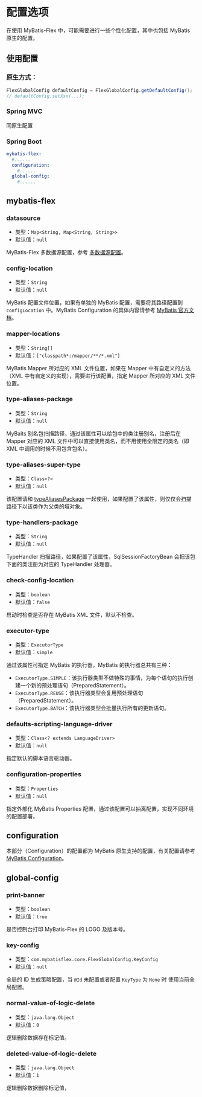 # 配置选项

在使用 MyBatis-Flex 中，可能需要进行一些个性化配置，其中也包括 MyBatis 原生的配置。

## 使用配置

### 原生方式：

```java
FlexGlobalConfig defaultConfig = FlexGlobalConfig.getDefaultConfig();
// defaultConfig.setXxx(...);
```

### Spring MVC

同原生配置

### Spring Boot

```yaml
mybatis-flex:
  #......
  configuration:
    #......
  global-config:
    #......
```

## mybatis-flex

### datasource

- 类型：`Map<String, Map<String, String>>`
- 默认值：`null`

MyBatis-Flex 多数据源配置，参考 [多数据源配置](../core/multi-datasource.md#更多的-spring-yaml-配置支持)。

### config-location

- 类型：`String`
- 默认值：`null`

MyBatis 配置文件位置，如果有单独的 MyBatis 配置，需要将其路径配置到 `configLocation` 中。MyBatis Configuration
的具体内容请参考 [MyBatis 官方文档](https://www.mybatis.org/mybatis-3/zh/configuration.html)。

### mapper-locations

- 类型：`String[]`
- 默认值：`["classpath*:/mapper/**/*.xml"]`

MyBatis Mapper 所对应的 XML 文件位置，如果在 Mapper 中有自定义的方法（XML 中有自定义的实现），需要进行该配置，指定 Mapper
所对应的 XML 文件位置。

### type-aliases-package

- 类型：`String`
- 默认值：`null`

MyBaits 别名包扫描路径，通过该属性可以给包中的类注册别名，注册后在 Mapper 对应的 XML 文件中可以直接使用类名，而不用使用全限定的类名（即
XML 中调用的时候不用包含包名）。

### type-aliases-super-type

- 类型：`Class<?>`
- 默认值：`null`

该配置请和 [typeAliasesPackage](#typealiasespackage) 一起使用，如果配置了该属性，则仅仅会扫描路径下以该类作为父类的域对象。

### type-handlers-package

- 类型：`String`
- 默认值：`null`

TypeHandler 扫描路径，如果配置了该属性，SqlSessionFactoryBean 会把该包下面的类注册为对应的 TypeHandler 处理器。

### check-config-location

- 类型：`boolean`
- 默认值：`false`

启动时检查是否存在 MyBatis XML 文件，默认不检查。

### executor-type

- 类型：`ExecutorType`
- 默认值：`simple`

通过该属性可指定 MyBatis 的执行器，MyBatis 的执行器总共有三种：

- `ExecutorType.SIMPLE`：该执行器类型不做特殊的事情，为每个语句的执行创建一个新的预处理语句（PreparedStatement）。
- `ExecutorType.REUSE`：该执行器类型会复用预处理语句（PreparedStatement）。
- `ExecutorType.BATCH`：该执行器类型会批量执行所有的更新语句。

### defaults-scripting-language-driver

- 类型：`Class<? extends LanguageDriver>`
- 默认值：`null`

指定默认的脚本语言驱动器。

### configuration-properties

- 类型：`Properties`
- 默认值：`null`

指定外部化 MyBatis Properties 配置，通过该配置可以抽离配置，实现不同环境的配置部署。

## configuration

本部分（Configuration）的配置都为 MyBatis
原生支持的配置，有关配置请参考 [MyBatis Configuration](https://mybatis.org/mybatis-3/zh/configuration.html#%E8%AE%BE%E7%BD%AE%EF%BC%88settings%EF%BC%89)。

## global-config

### print-banner

- 类型：`boolean`
- 默认值：`true`

是否控制台打印 MyBatis-Flex 的 LOGO 及版本号。

### key-config

- 类型：`com.mybatisflex.core.FlexGlobalConfig.KeyConfig`
- 默认值：`null`

全局的 ID 生成策略配置，当 `@Id` 未配置或者配置 `KeyType` 为 `None` 时 使用当前全局配置。

### normal-value-of-logic-delete

- 类型：`java.lang.Object`
- 默认值：`0`

逻辑删除数据存在标记值。

### deleted-value-of-logic-delete

- 类型：`java.lang.Object`
- 默认值：`1`

逻辑删除数据删除标记值，
